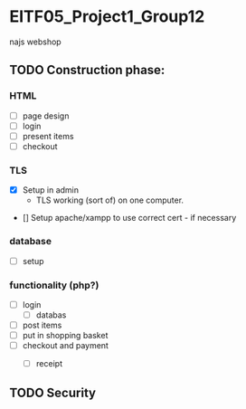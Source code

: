 # EITF05_Project1_Group12
najs webshop


## TODO Construction phase:
### HTML
- [ ] page design
- [ ] login
- [ ] present items
- [ ] checkout

### TLS
- [x] Setup in admin
  - TLS working (sort of) on one computer.
- []  Setup apache/xampp to use correct cert - if necessary

### database
- [ ] setup

### functionality (php?)
 - [ ] login 
    - [ ] databas
- [ ] post items
- [ ] put in shopping basket
- [ ] checkout and payment
    - [ ] receipt


## TODO Security

